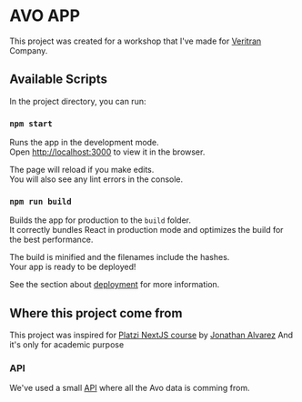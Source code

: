 # AVO APP

This project was created for a workshop that I've made for [Veritran](veritran.com) Company.

## Available Scripts

In the project directory, you can run:

### `npm start`

Runs the app in the development mode.\
Open [http://localhost:3000](http://localhost:3000) to view it in the browser.

The page will reload if you make edits.\
You will also see any lint errors in the console.
### `npm run build`

Builds the app for production to the `build` folder.\
It correctly bundles React in production mode and optimizes the build for the best performance.

The build is minified and the filenames include the hashes.\
Your app is ready to be deployed!

See the section about [deployment](https://facebook.github.io/create-react-app/docs/deployment) for more information.

## Where this project come from
This project was inspired for [Platzi NextJS course](https://github.com/jonalvarezz/platzi-nextjs)
by [Jonathan Alvarez](https://github.com/jonalvarezz) And it's only for academic purpose

### API
We've used a small [API](https://platzi-avo.vercel.app/api/avo) where all the Avo data is comming from.